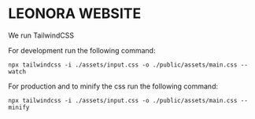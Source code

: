 # LEONORA WEBSITE

We run TailwindCSS

For development run the following command:

    npx tailwindcss -i ./assets/input.css -o ./public/assets/main.css --watch

For production and to minify the css run the following command:

    npx tailwindcss -i ./assets/input.css -o ./public/assets/main.css --minify